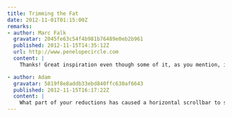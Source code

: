 ```yaml
---
title: Trimming the Fat
date: 2012-11-01T01:15:00Z
remarks:
- author: Marc Falk
  gravatar: 2045fe63c54f4b981b76489e0eb2b961
  published: 2012-11-15T14:35:12Z
  url: http://www.penelopecircle.com
  content: |
    Thanks! Great inspiration even though some of it, as you mention, is a bit overkill. I’ve never heard of base64 backgrounds. Will definitely look into that.

- author: Adam
  gravatar: 5819f8e8addb33ebd840ffc630af6643
  published: 2012-11-15T16:17:22Z
  content: |
    What part of your reductions has caused a horizontal scrollbar to show up at a 1280 resolution on Chrome?
---
```

